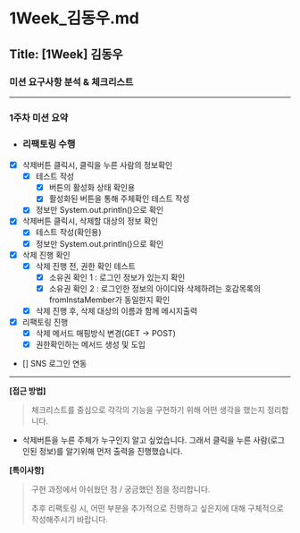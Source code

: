 # 1Week_김동우.md

## Title: [1Week] 김동우

### 미션 요구사항 분석 & 체크리스트

---

### 1주차 미션 요약

- ### 리팩토링 수행

- [x] 삭제버튼 클릭시, 클릭을 누른 사람의 정보확인
    - [x] 테스트 작성
        - [x] 버튼의 활성화 상태 확인용
        - [x] 활성화된 버튼을 통해 주체확인 테스트 작성
    - [x] 정보만 System.out.println()으로 확인

- [x] 삭제버튼 클릭시, 삭제할 대상의 정보 확인
    - [x] 테스트 작성(확인용)
    - [x] 정보만 System.out.println()으로 확인

- [x] 삭제 진행 확인
    - [x] 삭제 진행 전, 권한 확인 테스트
        - [x] 소유권 확인 1 : 로그인 정보가 있는지 확인
        - [x] 소유권 확인 2 : 로그인한 정보의 아이디와 삭제하려는 호감목록의 fromInstaMember가 동일한지 확인
    - [x] 삭제 진행 후, 삭제 대상의 이름과 함께 메시지출력

- [x] 리팩토링 진행
    - [x] 삭제 메서드 매핑방식 변경(GET -> POST)
    - [x] 권한확인하는 메서드 생성 및 도입

- [] SNS 로그인 연동

---

**[접근 방법]**

> 체크리스트를 중심으로 각각의 기능을 구현하기 위해 어떤 생각을 했는지 정리합니다.

- 삭제버튼을 누른 주체가 누구인지 알고 싶었습니다. 그래서 클릭을 누른 사람(로그인된 정보)를 알기위해 먼저 출력을 진행했습니다.

**[특이사항]**

> 구현 과정에서 아쉬웠던 점 / 궁금했던 점을 정리합니다.<br>
>
> 추후 리팩토링 시, 어떤 부분을 추가적으로 진행하고 싶은지에 대해 구체적으로 작성해주시기 바랍니다.





